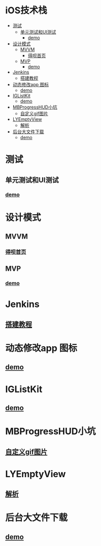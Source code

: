 # iOS技术栈
<!-- START doctoc generated TOC please keep comment here to allow auto update -->
<!-- DON'T EDIT THIS SECTION, INSTEAD RE-RUN doctoc TO UPDATE -->


- [测试](#%E6%B5%8B%E8%AF%95)
  - [单元测试和UI测试](#%E5%8D%95%E5%85%83%E6%B5%8B%E8%AF%95%E5%92%8Cui%E6%B5%8B%E8%AF%95)
    - [demo](#demo)
- [设计模式](#%E8%AE%BE%E8%AE%A1%E6%A8%A1%E5%BC%8F)
  - [MVVM](#mvvm)
    - [得呗首页](#%E5%BE%97%E5%91%97%E9%A6%96%E9%A1%B5)
  - [MVP](#mvp)
    - [demo](#demo-1)
- [Jenkins](#jenkins)
  - [搭建教程](#%E6%90%AD%E5%BB%BA%E6%95%99%E7%A8%8B)
- [动态修改app 图标](#%E5%8A%A8%E6%80%81%E4%BF%AE%E6%94%B9app-%E5%9B%BE%E6%A0%87)
  - [demo](#demo-2)
- [IGListKit](#iglistkit)
  - [demo](#demo-3)
- [MBProgressHUD小坑](#mbprogresshud%E5%B0%8F%E5%9D%91)
  - [自定义gif图片](#%E8%87%AA%E5%AE%9A%E4%B9%89gif%E5%9B%BE%E7%89%87)
- [LYEmptyView](#lyemptyview)
  - [解析](#%E8%A7%A3%E6%9E%90)
- [后台大文件下载](#%E5%90%8E%E5%8F%B0%E5%A4%A7%E6%96%87%E4%BB%B6%E4%B8%8B%E8%BD%BD)
  - [demo](#demo-4)

<!-- END doctoc generated TOC please keep comment here to allow auto update -->

# 测试
## 单元测试和UI测试
### [demo](https://github.com/Iyongjie/Test)
# 设计模式
## MVVM
### [得呗首页](https://github.com/Iyongjie/DebeiHome)

## MVP
### [demo](https://github.com/Iyongjie/MVP.git)
# Jenkins
## [搭建教程](http://note.youdao.com/noteshare?id=684569069317b3b43e3fb99412cced45)

# 动态修改app 图标
## [demo](https://github.com/Iyongjie/AlertIcon)
# IGListKit
## [demo](https://github.com/Iyongjie/IGListKit-demo.git)
# MBProgressHUD小坑
## [自定义gif图片](http://note.youdao.com/noteshare?id=324c2e4e3cea03a3df78ec314d646daa)

# LYEmptyView
## [解析](http://note.youdao.com/noteshare?id=c17113860ee901c8b82f169f35c02b8f)

# 后台大文件下载
## [demo](https://github.com/Iyongjie/BackgroundDownload.git)

